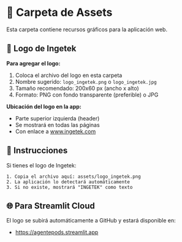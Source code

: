# 📁 Carpeta de Assets

Esta carpeta contiene recursos gráficos para la aplicación web.

## 🎨 Logo de Ingetek

**Para agregar el logo:**

1. Coloca el archivo del logo en esta carpeta
2. Nombre sugerido: `logo_ingetek.png` o `logo_ingetek.jpg`
3. Tamaño recomendado: 200x60 px (ancho x alto)
4. Formato: PNG con fondo transparente (preferible) o JPG

**Ubicación del logo en la app:**
- Parte superior izquierda (header)
- Se mostrará en todas las páginas
- Con enlace a www.ingetek.com

## 📝 Instrucciones

Si tienes el logo de Ingetek:

```
1. Copia el archivo aquí: assets/logo_ingetek.png
2. La aplicación lo detectará automáticamente
3. Si no existe, mostrará "INGETEK" como texto
```

## 🌐 Para Streamlit Cloud

El logo se subirá automáticamente a GitHub y estará disponible en:
- https://agentepods.streamlit.app

